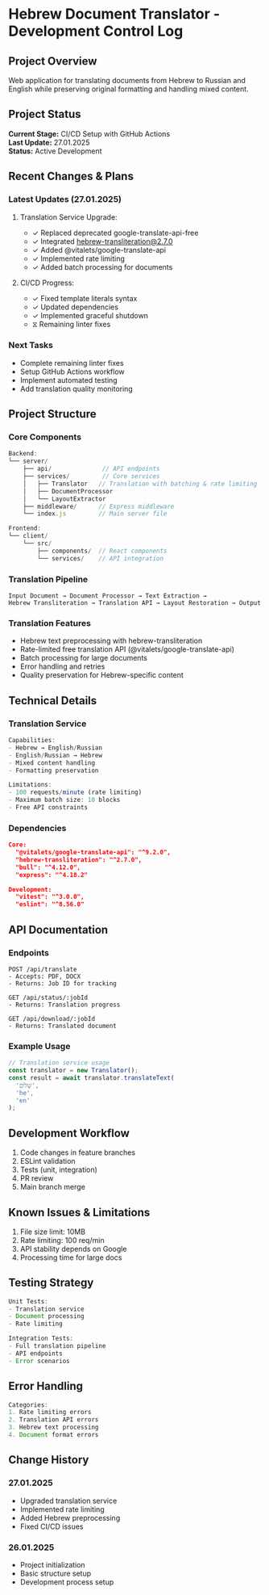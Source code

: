 # Hebrew Document Translator - Development Control Log

## Project Overview
Web application for translating documents from Hebrew to Russian and English while preserving original formatting and handling mixed content.

## Project Status
**Current Stage:** CI/CD Setup with GitHub Actions  
**Last Update:** 27.01.2025  
**Status:** Active Development

## Recent Changes & Plans

### Latest Updates (27.01.2025)
1. Translation Service Upgrade:
   - ✓ Replaced deprecated google-translate-api-free
   - ✓ Integrated hebrew-transliteration@2.7.0
   - ✓ Added @vitalets/google-translate-api
   - ✓ Implemented rate limiting
   - ✓ Added batch processing for documents

2. CI/CD Progress:
   - ✓ Fixed template literals syntax
   - ✓ Updated dependencies
   - ✓ Implemented graceful shutdown
   - ⧖ Remaining linter fixes

### Next Tasks
- Complete remaining linter fixes
- Setup GitHub Actions workflow
- Implement automated testing
- Add translation quality monitoring

## Project Structure

### Core Components
```javascript
Backend:
└── server/
    ├── api/              // API endpoints
    ├── services/         // Core services
    │   ├── Translator   // Translation with batching & rate limiting
    │   ├── DocumentProcessor
    │   └── LayoutExtractor
    ├── middleware/      // Express middleware
    └── index.js         // Main server file

Frontend:
└── client/
    └── src/
        ├── components/  // React components
        └── services/    // API integration
```

### Translation Pipeline
```
Input Document → Document Processor → Text Extraction →
Hebrew Transliteration → Translation API → Layout Restoration → Output
```

### Translation Features
- Hebrew text preprocessing with hebrew-transliteration
- Rate-limited free translation API (@vitalets/google-translate-api)
- Batch processing for large documents
- Error handling and retries
- Quality preservation for Hebrew-specific content

## Technical Details

### Translation Service
```javascript
Capabilities:
- Hebrew → English/Russian
- English/Russian → Hebrew
- Mixed content handling
- Formatting preservation

Limitations:
- 100 requests/minute (rate limiting)
- Maximum batch size: 10 blocks
- Free API constraints
```

### Dependencies
```json
Core:
  "@vitalets/google-translate-api": "^9.2.0",
  "hebrew-transliteration": "^2.7.0",
  "bull": "^4.12.0",
  "express": "^4.18.2"

Development:
  "vitest": "^3.0.0",
  "eslint": "^8.56.0"
```

## API Documentation

### Endpoints
```
POST /api/translate
- Accepts: PDF, DOCX
- Returns: Job ID for tracking

GET /api/status/:jobId
- Returns: Translation progress

GET /api/download/:jobId
- Returns: Translated document
```

### Example Usage
```javascript
// Translation service usage
const translator = new Translator();
const result = await translator.translateText(
  'שָׁלוֹם',
  'he',
  'en'
);
```

## Development Workflow
1. Code changes in feature branches
2. ESLint validation
3. Tests (unit, integration)
4. PR review
5. Main branch merge

## Known Issues & Limitations
1. File size limit: 10MB
2. Rate limiting: 100 req/min
3. API stability depends on Google
4. Processing time for large docs

## Testing Strategy
```javascript
Unit Tests:
- Translation service
- Document processing
- Rate limiting

Integration Tests:
- Full translation pipeline
- API endpoints
- Error scenarios
```

## Error Handling
```javascript
Categories:
1. Rate limiting errors
2. Translation API errors
3. Hebrew text processing
4. Document format errors
```

## Change History

### 27.01.2025
- Upgraded translation service
- Implemented rate limiting
- Added Hebrew preprocessing
- Fixed CI/CD issues

### 26.01.2025
- Project initialization
- Basic structure setup
- Development process setup